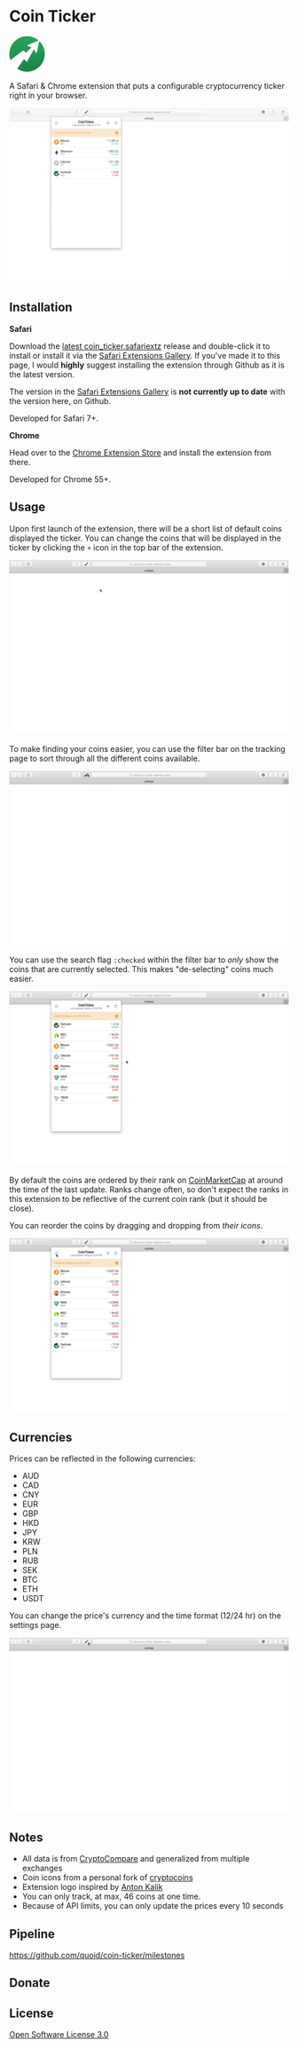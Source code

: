 # Coin Ticker

<img src="https://raw.githubusercontent.com/quoid/coin-ticker/sandbox/etc/logo.png" width="64" height="64">

A Safari & Chrome extension that puts a configurable cryptocurrency ticker right in your browser.

![ticker image](https://raw.githubusercontent.com/quoid/coin-ticker/sandbox/etc/safari/Screenshot.png)

## Installation

**Safari**

Download the [latest coin_ticker.safariextz](https://github.com/quoid/coin-ticker/releases) release and double-click it to install or install it via the [Safari Extensions Gallery](https://safari-extensions.apple.com/details/?id=com.quoid.cointicker-J74Q8V8V8N). If you've made it to this page, I would **highly** suggest installing the extension through Github as it is the latest version.

The version in the [Safari Extensions Gallery](https://safari-extensions.apple.com/details/?id=com.quoid.cointicker-J74Q8V8V8N) is **not currently up to date** with the version here, on Github.

Developed for Safari 7+.

**Chrome**

Head over to the [Chrome Extension Store](https://chrome.google.com/webstore/detail/cointicker/heohpoipgmadpdmafmddijgdckhnhaml) and install the extension from there.

Developed for Chrome 55+.

## Usage

Upon first launch of the extension, there will be a short list of default coins displayed the ticker. You can change the coins that will be displayed in the ticker by clicking the `+` icon in the top bar of the extension.

![first launch](https://raw.githubusercontent.com/quoid/coin-ticker/sandbox/etc/gif/first.gif)

To make finding your coins easier, you can use the filter bar on the tracking page to sort through all the different coins available.

![add coins](https://raw.githubusercontent.com/quoid/coin-ticker/sandbox/etc/gif/add.gif)

You can use the search flag `:checked` within the filter bar to *only* show the coins that are currently selected. This makes "de-selecting" coins much easier. 

![filter coins](https://raw.githubusercontent.com/quoid/coin-ticker/sandbox/etc/gif/uncheck-all.gif)

By default the coins are ordered by their rank on [CoinMarketCap](https://coinmarketcap.com) at around the time of the last update. Ranks change often, so don't expect the ranks in this extension to be reflective of the current coin rank (but it should be close).

You can reorder the coins by dragging and dropping from *their icons*.

![reorder coins](https://raw.githubusercontent.com/quoid/coin-ticker/sandbox/etc/gif/drag.gif)

## Currencies
Prices can be reflected in the following currencies:

- AUD
- CAD
- CNY
- EUR
- GBP
- HKD
- JPY
- KRW
- PLN
- RUB
- SEK
- BTC
- ETH
- USDT

You can change the price's currency and the time format (12/24 hr) on the settings page.

![change currency](https://raw.githubusercontent.com/quoid/coin-ticker/sandbox/etc/gif/settings.gif)

## Notes
- All data is from [CryptoCompare](https://www.cryptocompare.com) and generalized from multiple exchanges
- Coin icons from a personal fork of [cryptocoins](https://github.com/quoid/cryptocoins)
- Extension logo inspired by [Anton Kalik](https://thenounproject.com/antonkalik/)
- You can only track, at max, 46 coins at one time.
- Because of API limits, you can only update the prices every 10 seconds

## Pipeline

https://github.com/quoid/coin-ticker/milestones

## Donate

## License

[Open Software License 3.0](https://choosealicense.com/licenses/osl-3.0/)